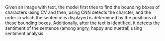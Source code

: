 Given an image with text, the model first tries to find the bounding boxes of characters using CV and then, using CNN detects the charcter, and the order in which the sentence is displayed is determined by the positions of these bounding boxes. Additionally, after the text is identified, it detects the sentiment of the sentence (among angry, happy and nuetral) using sentiment analysis.
